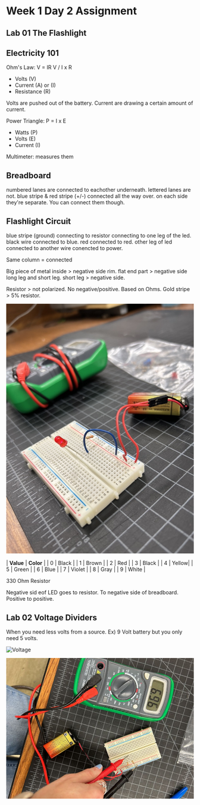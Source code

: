 # Week 1 Day 2 Assignment

## Lab 01 The Flashlight

## Electricity 101

Ohm's Law: V = IR
V / I x R

- Volts (V)
- Current (A) or (I)
- Resistance (R)

Volts are pushed out of the battery.
Current are drawing a certain amount of current.

Power Triangle: P = I x E

- Watts (P)
- Volts (E)
- Current (I)

Multimeter: measures them

## Breadboard

numbered lanes are connected to eachother underneath.
lettered lanes are not.
blue stripe & red stripe (+/-) connected all the way over. on each side they're separate. You can connect them though.

## Flashlight Circuit

blue stripe (ground) connecting to resistor connecting to one leg of the led.
black wire connected to blue. red connected to red.
other leg of led connected to another wire conencted to power.

Same column = connected

Big piece of metal inside > negative side
rim. flat end part > negative side
long leg and short leg. short leg > negative side.

Resistor > not polarized. No negative/positive.
Based on Ohms.
Gold stripe > 5% resistor.

![FlashlightCircuit](images/AE932F45-DFE7-4E12-A9E6-84CFEEA88DCD_1_105_c.jpeg)

| **Value**    | **Color** |
| 0   | Black |
|  1   | Brown |
| 2       | Red  |
|  3  | Black |
| 4  | Yellow|
|  5  | Green |
| 6   | Blue |
| 7  | Violet |
|  8 | Gray |
| 9 | White |

330 Ohm Resistor

Negative sid eof LED goes to resistor. To negative side of breadboard. Positive to positive.

## Lab 02 Voltage Dividers

When you need less volts from a source. Ex) 9 Volt battery but you only need 5 volts.

![Voltage](https://file%2B.vscode-resource.vscode-cdn.net/Users/trinityfulop/Documents/Getting%20Started/My%20Semester%20Blog/images/F4B69534-BF8D-47B7-A46B-332913374084_1_105_c.jpeg?version%3D1674071530525)

![ResistorCircuit](images/IMG_0135.jpeg)
